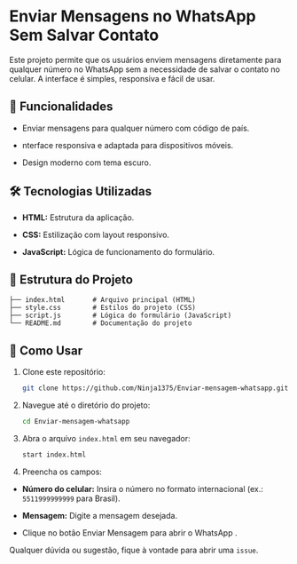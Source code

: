 # Enviar Mensagens no WhatsApp Sem Salvar Contato

Este projeto permite que os usuários enviem mensagens diretamente para qualquer número no WhatsApp sem a necessidade de salvar o contato no celular. A interface é simples, responsiva e fácil de usar.

## 🎯 Funcionalidades

- Enviar mensagens para qualquer número com código de país.

- nterface responsiva e adaptada para dispositivos móveis.

- Design moderno com tema escuro.

## 🛠️ Tecnologias Utilizadas

- **HTML:** Estrutura da aplicação.

- **CSS:** Estilização com layout responsivo.

- **JavaScript:** Lógica de funcionamento do formulário.

## 📂 Estrutura do Projeto

```plaintext
├── index.html       # Arquivo principal (HTML)
├── style.css        # Estilos do projeto (CSS)
├── script.js        # Lógica do formulário (JavaScript)
└── README.md        # Documentação do projeto
```

## 🚀 Como Usar

1. Clone este repositório:

   ```bash
   git clone https://github.com/Ninja1375/Enviar-mensagem-whatsapp.git
   ```
2. Navegue até o diretório do projeto:

   ```bash
   cd Enviar-mensagem-whatsapp
   ```
3. Abra o arquivo `index.html` em seu navegador:

   ```bash
   start index.html
   ```
4. Preencha os campos:

- **Número do celular:** Insira o número no formato internacional (ex.: `5511999999999` para Brasil).

- **Mensagem:** Digite a mensagem desejada.

- Clique no botão Enviar Mensagem para abrir o WhatsApp .

Qualquer dúvida ou sugestão, fique à vontade para abrir uma `issue`.
